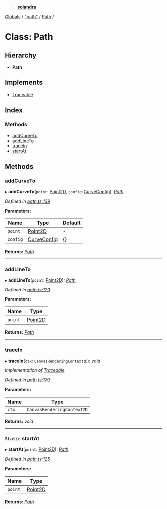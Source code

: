 > **[solandra](../README.md)**

[Globals](../README.md) / ["path"](../modules/_path_.md) / [Path](_path_.path.md) /

# Class: Path

## Hierarchy

* **Path**

## Implements

* [Traceable](../interfaces/_path_.traceable.md)

## Index

### Methods

* [addCurveTo](_path_.path.md#addcurveto)
* [addLineTo](_path_.path.md#addlineto)
* [traceIn](_path_.path.md#tracein)
* [startAt](_path_.path.md#static-startat)

## Methods

###  addCurveTo

▸ **addCurveTo**(`point`: [Point2D](../modules/_types_sol_.md#point2d), `config`: [CurveConfig](../modules/_path_.md#curveconfig)): *[Path](_path_.path.md)*

*Defined in [path.ts:139](https://github.com/jamesporter/solandra/blob/2971925/src/lib/path.ts#L139)*

**Parameters:**

Name | Type | Default |
------ | ------ | ------ |
`point` | [Point2D](../modules/_types_sol_.md#point2d) | - |
`config` | [CurveConfig](../modules/_path_.md#curveconfig) |  {} |

**Returns:** *[Path](_path_.path.md)*

___

###  addLineTo

▸ **addLineTo**(`point`: [Point2D](../modules/_types_sol_.md#point2d)): *[Path](_path_.path.md)*

*Defined in [path.ts:129](https://github.com/jamesporter/solandra/blob/2971925/src/lib/path.ts#L129)*

**Parameters:**

Name | Type |
------ | ------ |
`point` | [Point2D](../modules/_types_sol_.md#point2d) |

**Returns:** *[Path](_path_.path.md)*

___

###  traceIn

▸ **traceIn**(`ctx`: `CanvasRenderingContext2D`): *void*

*Implementation of [Traceable](../interfaces/_path_.traceable.md)*

*Defined in [path.ts:179](https://github.com/jamesporter/solandra/blob/2971925/src/lib/path.ts#L179)*

**Parameters:**

Name | Type |
------ | ------ |
`ctx` | `CanvasRenderingContext2D` |

**Returns:** *void*

___

### `Static` startAt

▸ **startAt**(`point`: [Point2D](../modules/_types_sol_.md#point2d)): *[Path](_path_.path.md)*

*Defined in [path.ts:125](https://github.com/jamesporter/solandra/blob/2971925/src/lib/path.ts#L125)*

**Parameters:**

Name | Type |
------ | ------ |
`point` | [Point2D](../modules/_types_sol_.md#point2d) |

**Returns:** *[Path](_path_.path.md)*